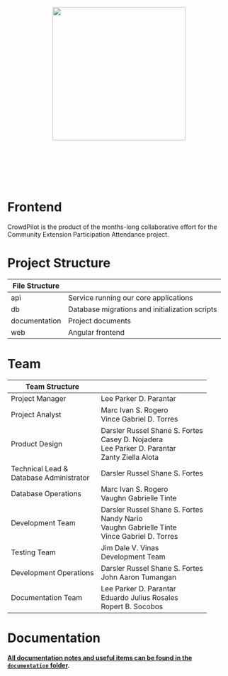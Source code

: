 <div style="padding:80px 0;">
<a href="https://crowdpilot.app">
  <p align="center">
   <img style="width: 300px; object-fit: cover;" src="https://ik.imagekit.io/drs/crowdpilot/assets/Logo%20Accent%20SVG%20CrowdPilot_9EaH70mmS.svg?updatedAt=1710340228811" />
  </p>
</a>
</div>

# Frontend

CrowdPilot is the product of the months-long collaborative effort for the Community Extension Participation Attendance project.

# Project Structure

| File Structure |                                                |
| -------------- | ---------------------------------------------- |
| api            | Service running our core applications          |
| db             | Database migrations and initialization scripts |
| documentation  | Project documents                              |
| web            | Angular frontend                               |

# Team

| Team Structure                               |                                                                                                              |
| -------------------------------------------- | ------------------------------------------------------------------------------------------------------------ |
| Project Manager                              | Lee Parker D. Parantar                                                                                       |
| Project Analyst                              | Marc Ivan S. Rogero<br/> Vince Gabriel D. Torres                                                             |
| Product Design                               | Darsler Russel Shane S. Fortes<br/> Casey D. Nojadera<br /> Lee Parker D. Parantar<br/>Zanty Ziella Alota    |
| Technical Lead &<br/> Database Administrator | Darsler Russel Shane S. Fortes                                                                               |
| Database Operations                          | Marc Ivan S. Rogero<br/> Vaughn Gabrielle Tinte                                                              |
| Development Team                             | Darsler Russel Shane S. Fortes<br/> Nandy Nario<br/> Vaughn Gabrielle Tinte<br/>Vince Gabriel D. Torres<br/> |
| Testing Team                                 | Jim Dale V. Vinas<br />Development Team                                                                      |
| Development Operations                       | Darsler Russel Shane S. Fortes<br />John Aaron Tumangan                                                      |
| Documentation Team                           | Lee Parker D. Parantar<br />Eduardo Julius Rosales<br />Ropert B. Socobos                                    |

# Documentation

**[All documentation notes and useful items can be found in the `documentation` folder](documentation).**
